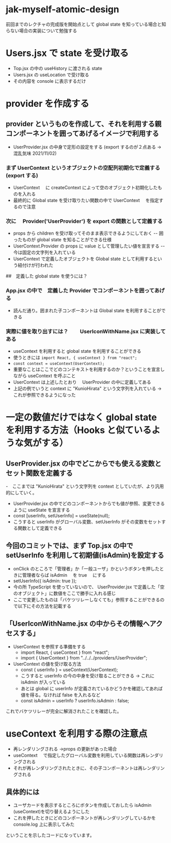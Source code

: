 # jak-myself-atomic-design

前回までのレクチャの完成版を開始点として global state を知っている場合と知らない場合の実装について勉強する

# Users.jsx で state を受け取る

- Top.jsx の中の useHistory に渡される state
- Users.jsx の useLocation で受け取る
- その内容を console に表示するだけ

# provider を作成する

## provider というものを作成して、それを利用する親コンポーネントを囲ってあげるイメージで利用する

- UserProvider.jsx の中身で定形の設定をする (export するのが２点ある → 混乱気味 2021/11/02)

### まず UserContext というオブジェクトの空配列初期化で定義する(export する)

- UserContext 　に createContext によって空のオブジェクト初期化したものを入れる
- 最終的に Global state を受け取りたい関数の中で UserContext 　を指定するので注意

### 次に　 Provider('UserProvider') を export の関数として定義する

- props から children を受け取ってそのまま表示できるようにしておく
  -- 囲ったものが global state を知ることができる仕様
- UserContext.Provider の props に value として管理したい値を宣言する
  -- 今は固定の文字列を入れている
- UserContext で定義したオブジェクトを Global state として利用するという紐付けが行われた

##　定義した global state を使うには？

### App.jsx の中で　定義した Provider でコンポーネントを囲ってあげる

- 読んだ通り。囲まれた子コンポーネントは Global state を利用することができる

### 実際に値を取り出すには？　　 UserIconWithName.jsx に実装してある

- useContext を利用すると global state を利用することができる
- 使うときには `import React, { useContext } from "react";`
- `const context = useContext(UserContext);`
- 重要なことはここでどのコンテキストを利用するのか？ということを宣言しながら useContext を呼ぶこと
- UserContext は上述したとおり　 UserProvider の中に定義してある
- 上記の例でいうと context に "KunioHirata" という文字列を入れている → これが参照できるようになった

# 一定の数値だけではなく global state を利用する方法（Hooks と似ているような気がする）

## UserProvider.jsx の中でどこからでも使える変数とセット関数を定義する

-　ここまでは "KunioHirata" という文字列を context としていたが、より汎用的にしていく。

- UserProvider.jsx の中でどのコンポーネントからでも値が参照、変更できるように useState を宣言する
- const [userInfo, setUserInfo] = useState(null);
- こうすると userInfo がグローバル変数、setUserInfo がその変数をセットする関数として定義できる

## 今回のコミットでは、まず Top.jsx の中で setUserInfo を利用して初期値(isAdmin)を設定する

- onClick のところで「管理者」か「一般ユーザ」かというボタンを押したときに管理者ならば isAdmin 　を true 　にする
- setUserInfo({ isAdmin: true });
- 今の所 TypeScript を使っていないので、 UserProvider.jsx で定義した「空のオブジェクト」に数値をここで勝手に入れる感じ
- ここで変更したものは「バケツリレーしなくても」参照することができるので以下にその方法を記載する

## 「UserIconWithName.jsx の中からその情報へアクセスする」

- UserContext を参照する準備をする
  - import React, { useContext } from "react";
  - import { UserContext } from "../../../providers/UserProvider";
- UserContext の値を受け取る方法
  - const { userInfo } = useContext(UserContext);
  - こうすると userInfo の今の中身を受け取ることができる → これに isAdmin が入っている
  - あとは global に userInfo が定義されているかどうかを確認してあれば値を得る。なければ false を入れるなど
  - const isAdmin = userInfo ? userInfo.isAdmin : false;

これでバケツリレーが完全に解消されたことを確認した。

# useContext を利用する際の注意点

- 再レンダリングされる →props の更新があった場合
- useContext 　で指定したグローバル変数を利用している関数は再レンダリングされる
- それが再レンダリングされたときに、その子コンポーネントは再レンダリングされる

## 具体的には

- ユーザカードを表示するところにボタンを作成しておしたら isAdmin (useContext)を切り替えるようにした
- これを押したときにどのコンポーネントが再レンダリングしているかを console.log 上に表示してみた

ということを示したコードになっています。

#

